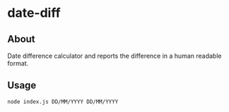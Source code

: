 # date-diff

## About

Date difference calculator and reports the difference in a human readable
format.

## Usage

```bash
node index.js DD/MM/YYYY DD/MM/YYYY
```